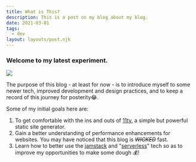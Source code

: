 ```yaml
---
title: What is This?
description: This is a post on my blog about my blog.
date: 2021-03-01
tags:
  - dev
layout: layouts/post.njk
---
```

### Welcome to my latest experiment.

![](https://res.cloudinary.com/chrisrindone/image/upload/v1614605722/i-build-1-comp_tfsnjo.jpg)

The purpose of this blog - at least for now - is to introduce myself to some newer tech, improved development and design practices, and to keep a record of this journey for posterity😂.

Some of my initial goals here are:

1. To get comfortable with the ins and outs of [11ty](https://www.11ty.dev/ "11ty"), a simple but powerful static site generator.
2. Gain a better understanding of performance enhancements for websites. You may have noticed that this blog is _~~WICKED~~_ fast.
3. Learn how to better use the [jamstack](https://jamstack.org/ "jamstack") and "[serverless](https://serverless.css-tricks.com/ "The Power of Serverless")" tech so as to improve my opportunities to make some dough 💰!